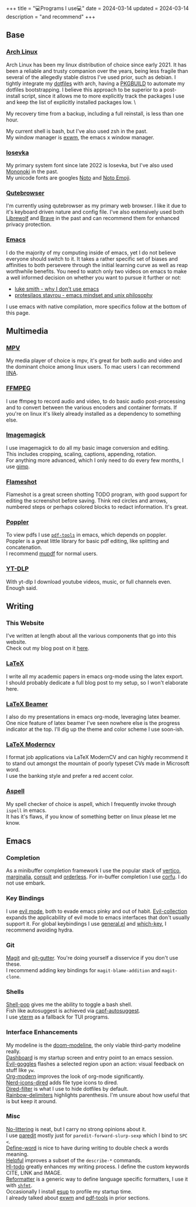 +++
title = "💻Programs I use💻"
date = 2024-03-14
updated = 2024-03-14
description = "and recommend"
+++

## Base

### [Arch Linux](https://archlinux.org/)

Arch Linux has been my linux distribution of choice since early 2021.
It has been a reliable and trusty companion over the years, being less fragile than several of the allegedly stable distros I've used prior, such as debian.
I tightly integrate my [dotfiles](https://github.com/port19x/dotfiles) with arch, having a [PKGBUILD](https://github.com/port19x/dotfiles/blob/master/PKGBUILD) to automate my dotfiles bootstrapping.
I believe this approach to be superior to a post-install script, since it allows me to more explicitly track the packages I use and keep the list of explicitly installed packages low. \

My recovery time from a backup, including a full reinstall, is less than one hour.

My current shell is bash, but I've also used zsh in the past. \
My window manager is [exwm](https://github.com/emacs-exwm/exwm), the emacs x window manager.

### [Iosevka](https://typeof.net/Iosevka/)

My primary system font since late 2022 is Iosevka, but I've also used [Mononoki](https://madmalik.github.io/mononoki/) in the past. \
My unicode fonts are googles [Noto](https://fonts.google.com/noto) and [Noto Emoji](https://fonts.google.com/noto/specimen/Noto+Emoji).

### [Qutebrowser](https://qutebrowser.org/)

I'm currently using qutebrowser as my primary web browser. I like it due to it's keyboard driven nature and config file. I've also extensively used both [Librewolf](https://librewolf.net/) and [Brave](https://brave.com/) in the past and can recommend them for enhanced privacy protection.

### [Emacs](https://www.gnu.org/savannah-checkouts/gnu/emacs/emacs.html)

I do the majority of my computing inside of emacs, yet I do not believe everyone should switch to it.
It takes a rather specific set of biases and affinities to both persevere through the initial learning curve as well as reap worthwhile benefits.
You need to watch only two videos on emacs to make a well informed decision on whether you want to pursue it further or not:
- [luke smith - why I don't use emacs](https://youtu.be/1mr3issv79s)
- [protesilaos stavrou - emacs mindset and unix philosophy](https://youtu.be/qTncc2lI6OI)

I use emacs with native compilation, more specifics follow at the bottom of this page.

## Multimedia

### [MPV](https://mpv.io/)

My media player of choice is mpv, it's great for both audio and video and the dominant choice among linux users.
To mac users I can recommend [IINA](https://iina.io/).

### [FFMPEG](https://ffmpeg.org/)

I use ffmpeg to record audio and video, to do basic audio post-processing and to convert between the various encoders and container formats.
If you're on linux it's likely already installed as a dependency to something else.

### [Imagemagick](https://imagemagick.org/)

I use imagemagick to do all my basic image conversion and editing. \
This includes cropping, scaling, captions, appending, rotation. \
For anything more advanced, which I only need to do every few months, I use [gimp](https://www.gimp.org/).

### [Flameshot](https://flameshot.org/)

Flameshot is a great screen shotting TODO program, with good support for editing the screenshot before saving.
Think red circles and arrows, numbered steps or perhaps colored blocks to redact information.
It's great.

### [Poppler](https://poppler.freedesktop.org/)

To view pdfs I use [`pdf-tools`](https://pdftools.wiki/) in emacs, which depends on poppler. \
Poppler is a great little library for basic pdf editing, like splitting and concatenation. \
I recommend [mupdf](https://mupdf.com/) for normal users.

### [YT-DLP](https://github.com/yt-dlp/yt-dlp)

With yt-dlp I download youtube videos, music, or full channels even. \
Enough said.

## Writing

### This Website

I've written at length about all the various components that go into this website. \
Check out my blog post on it [here](https://port19.xyz/tech/blog/).

### [LaTeX](https://www.latex-project.org/)

I write all my academic papers in emacs org-mode using the latex export. \
I should probably dedicate a full blog post to my setup, so I won't elaborate here.

### [LaTeX Beamer](https://latex-beamer.com/quick-start/)

I also do my presentations in emacs org-mode, leveraging latex beamer. \
One nice feature of latex beamer I've seen nowhere else is the progress indicator at the top.
I'll dig up the theme and color scheme I use soon-ish.

### [LaTeX Moderncv](https://github.com/moderncv/moderncv)

I format job applications via LaTeX ModernCV and can highly recommend it to stand out amongst the mountain of poorly typeset CVs made in Microsoft word. \
I use the banking style and prefer a red accent color.

### [Aspell](http://aspell.net/)

My spell checker of choice is aspell, which I frequently invoke through `ispell` in emacs. \
It has it's flaws, if you know of something better on linux please let me know.

## Emacs

### Completion

As a minibuffer completion framework I use the popular stack of [vertico](https://github.com/minad/vertico), [marginalia](https://github.com/minad/marginalia), [consult](https://github.com/minad/consult) and [orderless](https://github.com/oantolin/orderless). For in-buffer completion I use [corfu](https://github.com/minad/corfu). I do not use embark.

### Key Bindings

I use [evil mode](https://github.com/emacs-evil/evil), both to evade emacs pinky and out of habit.
[Evil-collection](https://github.com/emacs-evil/evil-collection) expands the applicability of evil mode to emacs interfaces that don't usually support it.
For global keybindings I use [general.el](https://github.com/noctuid/general.el) and [which-key](https://github.com/justbur/emacs-which-key), I recommend avoiding hydra.

### Git

[Magit](https://magit.vc/) and [git-gutter](https://github.com/emacsorphanage/git-gutter). You're doing yourself a disservice if you don't use these. \
I recommend adding key bindings for `magit-blame-addition` and `magit-clone`.

### Shells

[Shell-pop](https://github.com/kyagi/shell-pop-el) gives me the ability to toggle a bash shell. \
Fish like autosuggest is achieved via [capf-autosuggest](https://repo.or.cz/emacs-capf-autosuggest.git). \
I use [vterm](https://github.com/akermu/emacs-libvterm) as a fallback for TUI programs.

### Interface Enhancements

My modeline is the [doom-modeline](https://github.com/seagle0128/doom-modeline), the only viable third-party modeline really. \
[Dashboard](https://github.com/emacs-dashboard/emacs-dashboard) is my startup screen and entry point to an emacs session. \
[Evil-goggles](https://github.com/edkolev/evil-goggles) flashes a selected region upon an action: visual feedback on stuff like `yw`. \
[Org-modern](https://github.com/minad/org-modern) improves the look of org-mode significantly. \
[Nerd-icons-dired](https://github.com/rainstormstudio/nerd-icons-dired) adds file type icons to dired. \
[Dired-filter](https://github.com/Fuco1/dired-hacks) is what I use to hide dotfiles by default. \
[Rainbow-delimiters](https://github.com/Fanael/rainbow-delimiters) highlights parenthesis. I'm unsure about how useful that is but keep it around.

### Misc

[No-littering](https://github.com/emacscollective/no-littering) is neat, but I carry no strong opinions about it. \
I use [paredit](http://paredit.org/) mostly just for `paredit-forward-slurp-sexp` which I bind to `SPC <`. \
[Define-word](https://github.com/abo-abo/define-word) is nice to have during writing to double check a words meaning. \
[Helpful](https://github.com/Wilfred/helpful) improves a subset of the `describe-*` commands. \
[Hl-todo](https://github.com/tarsius/hl-todo) greatly enhances my writing process. I define the custom keywords CITE, LINK and IMAGE. \
[Reformatter](https://github.com/purcell/emacs-reformatter) is a generic way to define language specific formatters, I use it with [`shfmt`](https://github.com/patrickvane/shfmt). \
Occasionally I install [esup](https://github.com/jschaf/esup) to profile my startup time. \
I already talked about [exwm](https://github.com/emacs-exwm/exwm) and [pdf-tools](https://pdftools.wiki/) in prior sections.
